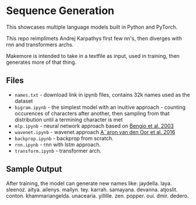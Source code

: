 # Sequence Generation 

This showcases multiple language models built in Python and PyTorch.

This repo reimplimets Andrej Karpathys first few nn's, then diverges with rnn and transformers archs.

Makemore is intended to take in a textfile as input, used in training, then generates more of that thing.

## Files

- `names.txt` - download link in ipynb files, contains 32k names used as the dataset
- `bigram.ipynb` - the simplest model with an inuitive approach - counting occurences of characters after another, then sampling from that distribution until a termining character is met
- `mlp.ipynb` - neural network approach based on [Bengio et al. 2003](https://www.jmlr.org/papers/volume3/bengio03a/bengio03a.pdf)
- `wavenet.ipynb` - wavenet approach [A¨aron van den Oor et al. 2016](https://arxiv.org/pdf/1609.03499)
- `backprop.ipynb` - backprop from scratch.
- `rnn.ipynb` - rnn with lstm approach.
- `transform.ipynb` - transformer arch.

## Sample Output

After training, the model can generate new names like: 
jaydella.
laya.
sleenoz.
aitya.
ailenys.
mailyn.
tey.
karrah.
samayana.
devanna.
atjoslit.
conton.
khammariangelda.
unacearia.
yillille.
zen.
popper.
oui.
dmir.
dedero.
